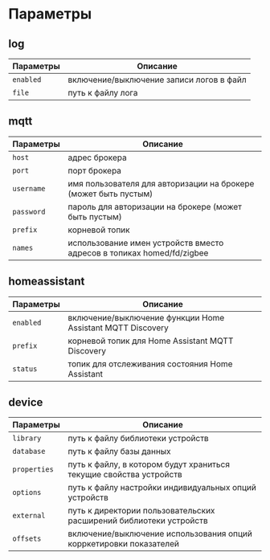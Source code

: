 # Параметры
 
## log
| Параметры             | Описание                                            |
| --------------------- | ----------------------------------------------------|
| `enabled`             | включение/выключение записи логов в файл  |
| `file`                | путь к файлу лога                         |


## mqtt
| Параметры             | Описание                                            |
| --------------------- | ----------------------------------------------------|
| `host` | адрес брокера |
| `port` | порт брокера  |
| `username` | имя пользователя для авторизации на брокере (может быть пустым) |
| `password` |	пароль для авторизации на брокере (может быть пустым) |
| `prefix` |	корневой топик |
| `names` |	использование имен устройств вместо адресов в топиках homed/fd/zigbee |

## homeassistant
| Параметры             | Описание                                            |
| --------------------- | ----------------------------------------------------|
| `enabled` |	включение/выключение функции Home Assistant MQTT Discovery |
| `prefix` |	корневой топик для Home Assistant MQTT Discovery |
| `status` |	топик для отслеживания состояния Home Assistant |

## device
| Параметры             | Описание                                            |
| --------------------- | ----------------------------------------------------|
| `library` |	путь к файлу библиотеки устройств
| `database` |	путь к файлу базы данных
| `properties` |	путь к файлу, в котором будут храниться текущие свойства устройств
| `options` |	путь к файлу настройки индивидуальных опций устройств
| `external` |	путь к директории пользовательских расширений библиотеки устройств
| `offsets` |	включение/выключение использования опций корркетировки показателей
